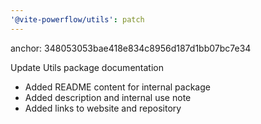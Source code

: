 ```yaml
---
'@vite-powerflow/utils': patch
---
```


anchor: 348053053bae418e834c8956d187d1bb07bc7e34

Update Utils package documentation

- Added README content for internal package
- Added description and internal use note
- Added links to website and repository
